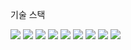기술 스택

<img src="https://img.shields.io/badge/html-E34F26?style=for-the-badge&logo=html&logoColor=white">     <img src="https://img.shields.io/badge/css-1572B6?style=for-the-badge&logo=java&logoColor=white"> 
    <img src="https://img.shields.io/badge/JavaScript-F7DF1E?style=for-the-badge&logo=JavaScript&logoColor=white">    <img src="https://img.shields.io/badge/Java-brown?style=for-the-badge&logo=Java&logoColor=white">     <img src="https://img.shields.io/badge/vue.js-4FC08D?style=for-the-badge&logo=vue.js&logoColor=white">     <img src="https://img.shields.io/badge/Flutter-02569B?style=for-the-badge&logo=Flutter&logoColor=white">    <img src="https://img.shields.io/badge/Android-34A853?style=for-the-badge&logo=Android&logoColor=white">    <img src="https://img.shields.io/badge/mysql-4479A1?style=for-the-badge&logo=mysql&logoColor=white">    <img src="https://img.shields.io/badge/springboot-6DB33F?style=for-the-badge&logo=springboot&logoColor=white">
